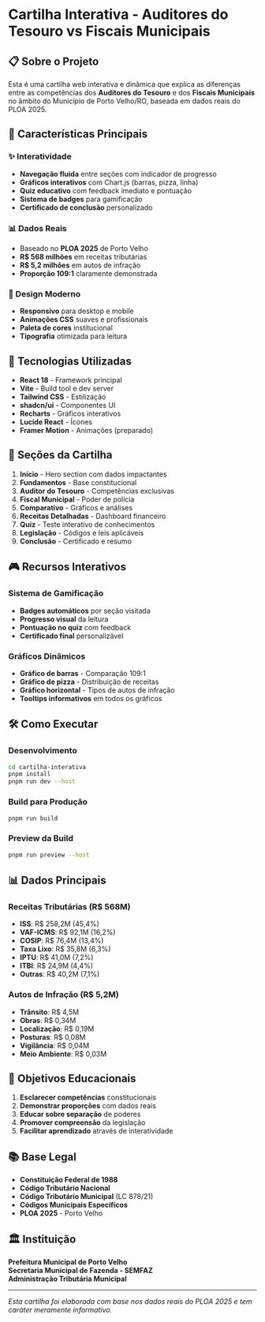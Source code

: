 # Cartilha Interativa - Auditores do Tesouro vs Fiscais Municipais

## 📋 Sobre o Projeto

Esta é uma cartilha web interativa e dinâmica que explica as diferenças entre as competências dos **Auditores do Tesouro** e dos **Fiscais Municipais** no âmbito do Município de Porto Velho/RO, baseada em dados reais do PLOA 2025.

## 🎯 Características Principais

### ✨ Interatividade
- **Navegação fluida** entre seções com indicador de progresso
- **Gráficos interativos** com Chart.js (barras, pizza, linha)
- **Quiz educativo** com feedback imediato e pontuação
- **Sistema de badges** para gamificação
- **Certificado de conclusão** personalizado

### 📊 Dados Reais
- Baseado no **PLOA 2025** de Porto Velho
- **R$ 568 milhões** em receitas tributárias
- **R$ 5,2 milhões** em autos de infração
- **Proporção 109:1** claramente demonstrada

### 🎨 Design Moderno
- **Responsivo** para desktop e mobile
- **Animações CSS** suaves e profissionais
- **Paleta de cores** institucional
- **Tipografia** otimizada para leitura

## 🚀 Tecnologias Utilizadas

- **React 18** - Framework principal
- **Vite** - Build tool e dev server
- **Tailwind CSS** - Estilização
- **shadcn/ui** - Componentes UI
- **Recharts** - Gráficos interativos
- **Lucide React** - Ícones
- **Framer Motion** - Animações (preparado)

## 📱 Seções da Cartilha

1. **Início** - Hero section com dados impactantes
2. **Fundamentos** - Base constitucional
3. **Auditor do Tesouro** - Competências exclusivas
4. **Fiscal Municipal** - Poder de polícia
5. **Comparativo** - Gráficos e análises
6. **Receitas Detalhadas** - Dashboard financeiro
7. **Quiz** - Teste interativo de conhecimentos
8. **Legislação** - Códigos e leis aplicáveis
9. **Conclusão** - Certificado e resumo

## 🎮 Recursos Interativos

### Sistema de Gamificação
- **Badges automáticos** por seção visitada
- **Progresso visual** da leitura
- **Pontuação no quiz** com feedback
- **Certificado final** personalizável

### Gráficos Dinâmicos
- **Gráfico de barras** - Comparação 109:1
- **Gráfico de pizza** - Distribuição de receitas
- **Gráfico horizontal** - Tipos de autos de infração
- **Tooltips informativos** em todos os gráficos

## 🛠️ Como Executar

### Desenvolvimento
```bash
cd cartilha-interativa
pnpm install
pnpm run dev --host
```

### Build para Produção
```bash
pnpm run build
```

### Preview da Build
```bash
pnpm run preview --host
```

## 📊 Dados Principais

### Receitas Tributárias (R$ 568M)
- **ISS**: R$ 258,2M (45,4%)
- **VAF-ICMS**: R$ 92,1M (16,2%)
- **COSIP**: R$ 76,4M (13,4%)
- **Taxa Lixo**: R$ 35,8M (6,3%)
- **IPTU**: R$ 41,0M (7,2%)
- **ITBI**: R$ 24,9M (4,4%)
- **Outras**: R$ 40,2M (7,1%)

### Autos de Infração (R$ 5,2M)
- **Trânsito**: R$ 4,5M
- **Obras**: R$ 0,34M
- **Localização**: R$ 0,19M
- **Posturas**: R$ 0,08M
- **Vigilância**: R$ 0,04M
- **Meio Ambiente**: R$ 0,03M

## 🎯 Objetivos Educacionais

1. **Esclarecer competências** constitucionais
2. **Demonstrar proporções** com dados reais
3. **Educar sobre separação** de poderes
4. **Promover compreensão** da legislação
5. **Facilitar aprendizado** através de interatividade

## 📚 Base Legal

- **Constituição Federal de 1988**
- **Código Tributário Nacional**
- **Código Tributário Municipal** (LC 878/21)
- **Códigos Municipais Específicos**
- **PLOA 2025** - Porto Velho

## 🏛️ Instituição

**Prefeitura Municipal de Porto Velho**  
**Secretaria Municipal de Fazenda - SEMFAZ**  
**Administração Tributária Municipal**

---

*Esta cartilha foi elaborada com base nos dados reais do PLOA 2025 e tem caráter meramente informativo.*

